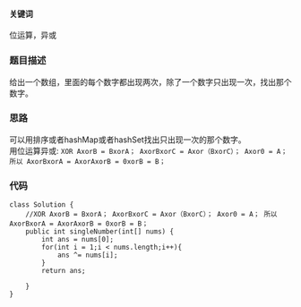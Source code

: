 #### 关键词
位运算，异或
### 题目描述
给出一个数组，里面的每个数字都出现两次，除了一个数字只出现一次，找出那个数字。
### 思路
可以用排序或者hashMap或者hashSet找出只出现一次的那个数字。\
用位运算异或:
`XOR AxorB = BxorA； AxorBxorC = Axor（BxorC）； Axor0 = A； 所以 AxorBxorA = AxorAxorB = 0xorB = B；`
### 代码
```
class Solution {
    //XOR AxorB = BxorA； AxorBxorC = Axor（BxorC）； Axor0 = A； 所以 AxorBxorA = AxorAxorB = 0xorB = B；
    public int singleNumber(int[] nums) {
        int ans = nums[0];
        for(int i = 1;i < nums.length;i++){
            ans ^= nums[i];
        }
        return ans;

    }
}
```